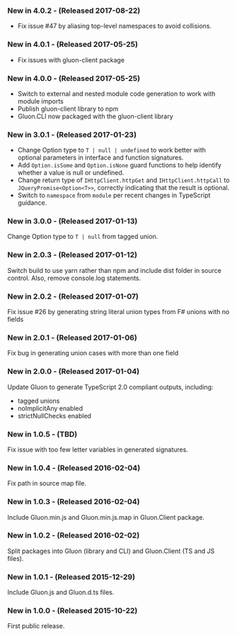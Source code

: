 ### New in 4.0.2 - (Released 2017-08-22)
* Fix issue #47 by aliasing top-level namespaces to avoid collisions.

### New in 4.0.1 - (Released 2017-05-25)
* Fix issues with gluon-client package

### New in 4.0.0 - (Released 2017-05-25)
* Switch to external and nested module code generation to work with module imports
* Publish gluon-client library to npm
* Gluon.CLI now packaged with the gluon-client library

### New in 3.0.1 - (Released 2017-01-23)
* Change Option type to `T | null | undefined` to work better with optional parameters in interface and function signatures.
* Add `Option.isSome` and `Option.isNone` guard functions to help identify whether a value is null or undefined.
* Change return type of `IHttpClient.httpGet` and `IHttpClient.httpCall` to `JQueryPromise<Option<T>>`, correctly indicating that the result is optional.
* Switch to `namespace` from `module` per recent changes in TypeScript guidance.

### New in 3.0.0 - (Released 2017-01-13)
Change Option type to `T | null` from tagged union.

### New in 2.0.3 - (Released 2017-01-12)
Switch build to use yarn rather than npm and include dist folder in source control. Also, remove console.log statements.

### New in 2.0.2 - (Released 2017-01-07)
Fix issue #26 by generating string literal union types from F# unions with no fields

### New in 2.0.1 - (Released 2017-01-06)
Fix bug in generating union cases with more than one field

### New in 2.0.0 - (Released 2017-01-04)
Update Gluon to generate TypeScript 2.0 compliant outputs, including:

* tagged unions
* noImplicitAny enabled
* strictNullChecks enabled

### New in 1.0.5 - (TBD)
Fix issue with too few letter variables in generated signatures.

### New in 1.0.4 - (Released 2016-02-04)
Fix path in source map file.

### New in 1.0.3 - (Released 2016-02-04)
Include Gluon.min.js and Gluon.min.js.map in Gluon.Client package.

### New in 1.0.2 - (Released 2016-02-02)
Split packages into Gluon (library and CLI) and Gluon.Client (TS and JS files).

### New in 1.0.1 - (Released 2015-12-29)
Include Gluon.js and Gluon.d.ts files.

### New in 1.0.0 - (Released 2015-10-22)
First public release.
